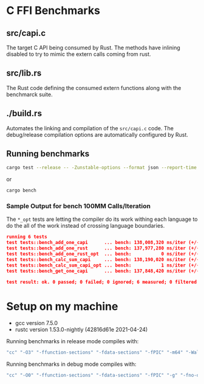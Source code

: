
# C FFI Benchmarks

## src/capi.c
The target C API being consumed by Rust. The methods have inlining 
disabled to try to mimic the extern calls coming from rust.

## src/lib.rs
The Rust code defining the consumed extern functions along with the benchmarck suite.

## ./build.rs
Automates the linking and compilation of the `src/capi.c` code. The debug/release compilation
options are automatically configured by Rust.


## Running benchmarks

```bash
cargo test --release -- -Zunstable-options --format json --report-time --test-threads 1
```

or

```bash
cargo bench
```

### Sample Output for bench 100MM Calls/Iteration
The `*_opt` tests are letting the compiler do its work withing each language to do the all of the work
instead of crossing language boundaries.

```json
running 6 tests
test tests::bench_add_one_capi      ... bench: 138,008,320 ns/iter (+/- 7,195,146)
test tests::bench_add_one_rust      ... bench: 137,977,280 ns/iter (+/- 5,712,915)
test tests::bench_add_one_rust_opt  ... bench:           0 ns/iter (+/- 0)
test tests::bench_calc_sum_capi     ... bench: 138,190,020 ns/iter (+/- 7,506,302)
test tests::bench_calc_sum_capi_opt ... bench:           1 ns/iter (+/- 0)
test tests::bench_get_one_capi      ... bench: 137,848,420 ns/iter (+/- 5,755,599)

test result: ok. 0 passed; 0 failed; 0 ignored; 6 measured; 0 filtered out; finished in 169.69s
```

# Setup on my machine

- gcc version 7.5.0
- rustc version 1.53.0-nightly (42816d61e 2021-04-24)

Running benchmarks in release mode compiles with:

```bash
"cc" "-O3" "-ffunction-sections" "-fdata-sections" "-fPIC" "-m64" "-Wall" "-Wextra"
```

Running benchmarks in debug mode compiles with:

```bash
"cc" "-O0" "-ffunction-sections" "-fdata-sections" "-fPIC" "-g" "-fno-omit-frame-pointer" "-m64" "-Wall" "-Wextra"
```